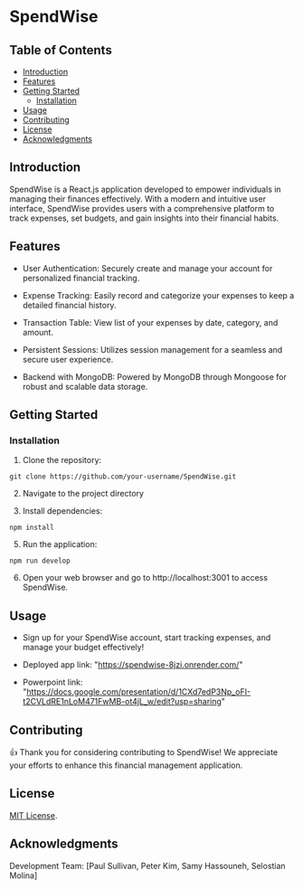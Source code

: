 # SpendWise

## Table of Contents
- [Introduction](#introduction)
- [Features](#features)
- [Getting Started](#getting-started)
  - [Installation](#installation)
- [Usage](#usage)
- [Contributing](#contributing)
- [License](#license)
- [Acknowledgments](#acknowledgments)

## Introduction

SpendWise is a React.js application developed to empower individuals in managing their finances effectively. With a modern and intuitive user interface, SpendWise provides users with a comprehensive platform to track expenses, set budgets, and gain insights into their financial habits.

## Features

* User Authentication: Securely create and manage your account for personalized financial tracking.

* Expense Tracking: Easily record and categorize your expenses to keep a detailed financial history.

* Transaction Table: View list of your expenses by date, category, and amount.

* Persistent Sessions: Utilizes session management for a seamless and secure user experience.

* Backend with MongoDB: Powered by MongoDB through Mongoose for robust and scalable data storage.

## Getting Started


### Installation

1. Clone the repository:
```
git clone https://github.com/your-username/SpendWise.git
```

2. Navigate to the project directory

3. Install dependencies:
```
npm install
```
5. Run the application:
```
npm run develop
```
6. Open your web browser and go to http://localhost:3001 to access SpendWise.

## Usage
* Sign up for your SpendWise account, start tracking expenses, and manage your budget effectively!

* Deployed app link: "https://spendwise-8jzi.onrender.com/"

* Powerpoint link: "https://docs.google.com/presentation/d/1CXd7edP3Np_oFI-t2CVLdRE1nLoM471FwMB-ot4jL_w/edit?usp=sharing"

## Contributing

👍 Thank you for considering contributing to SpendWise! We appreciate your efforts to enhance this financial management application.

## License

[MIT License](https://opensource.org/licenses/MIT).

## Acknowledgments

Development Team: [Paul Sullivan, Peter Kim, Samy Hassouneh, Selostian Molina]
